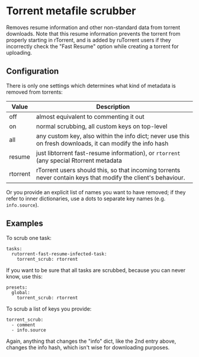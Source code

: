 # Torrent metafile scrubber

Removes resume information and other non-standard data from torrent downloads. Note that this resume information prevents the torrent from properly starting in rTorrent, and is added by ruTorrent users if they incorrectly check the "Fast Resume" option while creating a torrent for uploading.


## Configuration

There is only one settings which determines what kind of metadata is removed from torrents:

| **Value** | **Description** |
| --- | --- |
| off | almost equivalent to commenting it out|
| on | normal scrubbing, all custom keys on top-level|
| all |  any custom key, also within the info dict; never use this on fresh downloads, it can modify the info hash |
| resume | just libtorrent fast-resume information), or `rtorrent` (any special Rtorrent metadata |
| rtorrent |  rTorrent users should this, so that incoming torrents never contain keys that modify the client's behaviour. |

Or you provide an explicit list of names you want to have removed; if they refer to inner dictionaries, use a dots to separate key names (e.g. `info.source`).



## Examples

To scrub one task:

```
tasks:
  rutorrent-fast-resume-infected-task:
    torrent_scrub: rtorrent
```

If you want to be sure that all tasks are scrubbed, because you can never know, use this:

```
presets:
  global:
    torrent_scrub: rtorrent
```

To scrub a list of keys you provide:
```
torrent_scrub:
  - comment
  - info.source
```

Again, anything that changes the "info" dict, like the 2nd entry above, changes the info hash, which isn't wise for downloading purposes.
